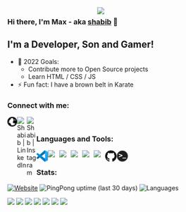 <img align="right" width="300px" src="http://maxhorn.ddnss.eu/images/pb.jpg" />

### Hi there, I'm Max - aka [shabib][website] 👋



## I'm a Developer, Son and Gamer!

- 🥅 2022 Goals: 
   - Contribute more to Open Source projects
   - Learn HTML / CSS / JS
- ⚡ Fun fact: I have a brown belt in Karate

### Connect with me:

[<img align="left" alt="shabib.ddns.net" width="22px" src="https://raw.githubusercontent.com/iconic/open-iconic/master/svg/globe.svg" />][website]
[<img align="left" alt="Shabib | LinkedIn" width="22px" src="https://cdn.jsdelivr.net/npm/simple-icons@v3/icons/linkedin.svg" />][linkedin]
[<img align="left" alt="Shabib | Instagram" width="22px" src="https://cdn.jsdelivr.net/npm/simple-icons@v3/icons/instagram.svg" />][instagram]

<br />

### Languages and Tools:

<img align="left" width="26px" src="https://raw.githubusercontent.com/github/explore/80688e429a7d4ef2fca1e82350fe8e3517d3494d/topics/visual-studio-code/visual-studio-code.png" />
<img align="left" width="26px" src="https://image.flaticon.com/icons/png/512/226/226777.png" />
<img align="left" width="26px" src="https://user-images.githubusercontent.com/42747200/46140125-da084900-c26d-11e8-8ea7-c45ae6306309.png" />
<img align="left" width="26px" src="https://cdn.icon-icons.com/icons2/2107/PNG/512/file_type_c_al_icon_130708.png" />
<img align="left" width="26px" src="https://www.kauffmann.nl/wp-content/uploads/2019/10/AL_ext_logo.png" />
<img align="left" width="26px" src="https://upload.wikimedia.org/wikipedia/commons/thumb/3/3f/Git_icon.svg/1024px-Git_icon.svg.png" />
<img align="left" width="26px" src="https://raw.githubusercontent.com/github/explore/78df643247d429f6cc873026c0622819ad797942/topics/github/github.png" />
<img align="left" width="26px" src="https://raw.githubusercontent.com/github/explore/80688e429a7d4ef2fca1e82350fe8e3517d3494d/topics/terminal/terminal.png" />

<br />

### Stats:
[![Website](https://img.shields.io/website?down_color=red&down_message=offline&label=Website&up_color=green&up_message=online&url=http%3A%2F%2Fmaxhorn.ddnss.eu)](http://maxhorn.ddnss.eu)
![PingPong uptime (last 30 days)](https://img.shields.io/pingpong/uptime/sp_e8f4732a0440423cb12c12044c8c939b?label=Uptime)
![Languages](https://img.shields.io/github/languages/count/shabib309/TxtFormatter?color=green&label=Languages)

<div>
   <img src="https://github-readme-stats.vercel.app/api?username=shabib309&show_icons=true&hide_border=true&theme=gotham&count_private=true&include_all_commits=true&custom_title=Shabib´s GitHub Stats" />
   <img src="https://github-readme-stats.vercel.app/api/top-langs/?username=shabib309&langs_count=10&layout=compact&theme=gotham&hide_border=true" />
   <img src="https://github-readme-stats.vercel.app/api/pin/?username=shabib309&repo=DiscordBot&theme=gotham&hide_border=true" />
   <img src="https://github-readme-stats.vercel.app/api/pin/?username=shabib309&repo=TxtFormatter&theme=gotham&hide_border=true" />
   <img src="https://github-readme-stats.vercel.app/api/pin/?username=shabib309&repo=TxtFormatter&theme=gotham&hide_border=true" />
   <img src="https://github-readme-stats.vercel.app/api/pin/?username=shabib309&repo=FieldAdder&theme=gotham&hide_border=true" />
   <img src="https://github-readme-stats.vercel.app/api/pin/?username=shabib309&repo=ToolSelector&theme=gotham&hide_border=true" />
</div>

[website]: https://maxhorn.ddnss.eu
[instagram]: https://instagram.com/maximilian.hxrn
[linkedin]: https://www.linkedin.com/in/maximilian-horn-59a775201/
